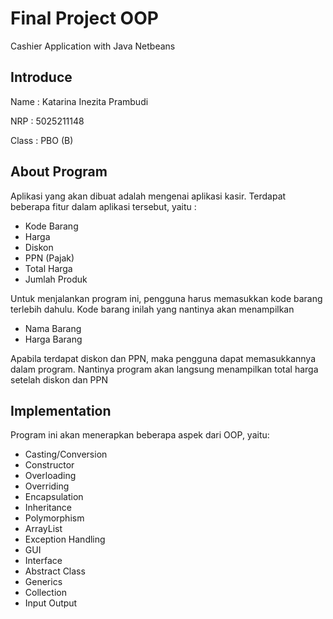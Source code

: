 
# Final Project OOP

Cashier Application with Java Netbeans

## Introduce
Name : Katarina Inezita Prambudi

NRP : 5025211148

Class : PBO (B)

## About Program
Aplikasi yang akan dibuat adalah mengenai aplikasi kasir. Terdapat 
beberapa fitur dalam aplikasi tersebut, yaitu :

* Kode Barang
* Harga
* Diskon
* PPN (Pajak)
* Total Harga
* Jumlah Produk 

Untuk menjalankan program ini, pengguna harus memasukkan kode barang terlebih dahulu.
Kode barang inilah yang nantinya akan menampilkan 
* Nama Barang
* Harga Barang

Apabila terdapat diskon dan PPN, maka pengguna dapat memasukkannya dalam program. 
Nantinya program akan langsung
menampilkan total harga setelah diskon dan PPN 

## Implementation
Program ini akan menerapkan beberapa aspek dari OOP, yaitu:
* Casting/Conversion
* Constructor
* Overloading
* Overriding
* Encapsulation
* Inheritance
* Polymorphism
* ArrayList
* Exception Handling
* GUI
* Interface
* Abstract Class
* Generics
* Collection
* Input Output











